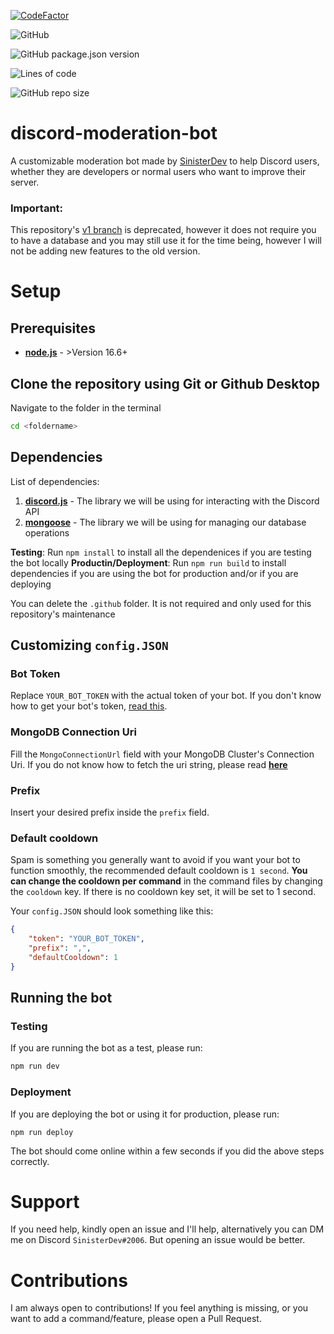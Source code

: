 [![CodeFactor](https://www.codefactor.io/repository/github/sinisterdeveloper/discord-moderation-bot/badge)](https://www.codefactor.io/repository/github/sinisterdeveloper/discord-moderation-bot)

![GitHub](https://img.shields.io/github/license/SinisterDeveloper/discord-moderation-bot)

![GitHub package.json version](https://img.shields.io/github/package-json/v/SinisterDeveloper/discord-moderation-bot)

![Lines of code](https://img.shields.io/tokei/lines/github/SinisterDeveloper/discord-moderation-bot)

![GitHub repo size](https://img.shields.io/github/repo-size/SinisterDeveloper/discord-moderation-bot)

# discord-moderation-bot

A customizable moderation bot made by [SinisterDev](https://discord.com/users/778140362790404158) to help Discord users, whether they are developers or normal users who want to improve their server.

### Important: 

This repository's [v1 branch](https://github.com/SinisterDeveloper/discord-moderation-bot/tree/v1) is deprecated, however it does not require you to have a database and you may still use it for the time being, however I will not be adding new features to the old version.

# Setup

## Prerequisites

* **[node.js](https://nodejs.org/en/)** - >Version 16.6+

## Clone the repository using Git or Github Desktop

Navigate to the folder in the terminal

```bash
cd <foldername>
```

## Dependencies

List of dependencies:
1. **[discord.js](https://www.npmjs.com/package/discord.js)** - The library we will be using  for interacting with the Discord API
2. **[mongoose](https://www.npmjs.com/package/mongoose)** - The library we will be using for managing our database operations

**Testing**: Run `npm install` to install all the dependenices if you are testing the bot locally 
**Productin/Deployment**: Run `npm run build` to install dependencies if you are using the bot for production and/or if you are deploying

You can delete the `.github` folder. It is not required and only used for this repository's maintenance 

## Customizing `config.JSON`

### Bot Token

Replace `YOUR_BOT_TOKEN` with the actual token of your bot. If you don't know how to get your bot's token, [read this](https://www.writebots.com/discord-bot-token/).

### MongoDB Connection Uri

Fill the `MongoConnectionUrl` field with your MongoDB Cluster's Connection Uri. If you do not know how to fetch the uri string, please read **[here](https://docs.mongodb.com/guides/cloud/connectionstring/)**

### Prefix

Insert your desired prefix inside the `prefix` field.

### Default cooldown

Spam is something you generally want to avoid if you want your bot to function smoothly, the recommended default cooldown is `1 second`. **You can change the cooldown per command** in the command files by changing the `cooldown` key. If there is no cooldown key set, it will be set to 1 second.

Your `config.JSON` should look something like this:

```json
{
    "token": "YOUR_BOT_TOKEN", 
    "prefix": ",",
    "defaultCooldown": 1
}
```
## Running the bot

### Testing

If you are running the bot as a test, please run:

```bash
npm run dev
```

### Deployment

If you are deploying the bot or using it for production, please run:

```
npm run deploy
```

The bot should come online within a few seconds if you did the above steps correctly.

# Support

If you need help, kindly open an issue and I'll help, alternatively you can DM me on Discord `SinisterDev#2006`. But opening an issue would be better.

# Contributions

I am always open to contributions! If you feel anything is missing, or you want to add a command/feature, please open a Pull Request.






